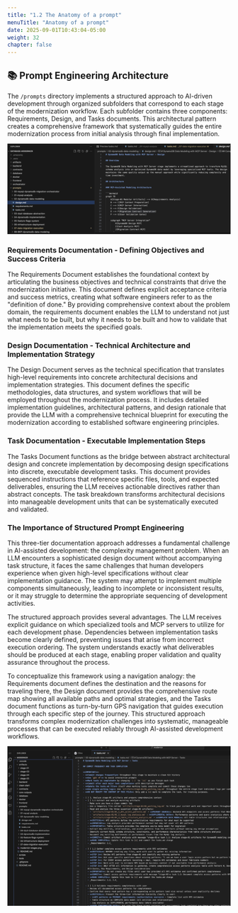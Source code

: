 ```yaml
---
title: "1.2 The Anatomy of a prompt"
menuTitle: "Anatomy of a prompt"
date: 2025-09-01T10:43:04-05:00
weight: 32
chapter: false
---
```


## 📚 Prompt Engineering Architecture

The `/prompts` directory implements a structured approach to AI-driven development through organized subfolders that correspond to each stage of the modernization workflow. Each subfolder contains three components: Requirements, Design, and Tasks documents. This architectural pattern creates a comprehensive framework that systematically guides the entire modernization process from initial analysis through final implementation.

![Prompts](/static/images/modernizr/1/workflow-prompt-01.png)

### Requirements Documentation - Defining Objectives and Success Criteria

The Requirements Document establishes the foundational context by articulating the business objectives and technical constraints that drive the modernization initiative. This document defines explicit acceptance criteria and success metrics, creating what software engineers refer to as the "definition of done." By providing comprehensive context about the problem domain, the requirements document enables the LLM to understand not just what needs to be built, but why it needs to be built and how to validate that the implementation meets the specified goals.

### Design Documentation - Technical Architecture and Implementation Strategy  

The Design Document serves as the technical specification that translates high-level requirements into concrete architectural decisions and implementation strategies. This document defines the specific methodologies, data structures, and system workflows that will be employed throughout the modernization process. It includes detailed implementation guidelines, architectural patterns, and design rationale that provide the LLM with a comprehensive technical blueprint for executing the modernization according to established software engineering principles.

### Task Documentation - Executable Implementation Steps

The Tasks Document functions as the bridge between abstract architectural design and concrete implementation by decomposing design specifications into discrete, executable development tasks. This document provides sequenced instructions that reference specific files, tools, and expected deliverables, ensuring the LLM receives actionable directives rather than abstract concepts. The task breakdown transforms architectural decisions into manageable development units that can be systematically executed and validated.

### The Importance of Structured Prompt Engineering

This three-tier documentation approach addresses a fundamental challenge in AI-assisted development: the complexity management problem. When an LLM encounters a sophisticated design document without accompanying task structure, it faces the same challenges that human developers experience when given high-level specifications without clear implementation guidance. The system may attempt to implement multiple components simultaneously, leading to incomplete or inconsistent results, or it may struggle to determine the appropriate sequencing of development activities.

The structured approach provides several advantages. The LLM receives explicit guidance on which specialized tools and MCP servers to utilize for each development phase. Dependencies between implementation tasks become clearly defined, preventing issues that arise from incorrect execution ordering. The system understands exactly what deliverables should be produced at each stage, enabling proper validation and quality assurance throughout the process.

To conceptualize this framework using a navigation analogy: the Requirements document defines the destination and the reasons for traveling there, the Design document provides the comprehensive route map showing all available paths and optimal strategies, and the Tasks document functions as turn-by-turn GPS navigation that guides execution through each specific step of the journey. This structured approach transforms complex modernization challenges into systematic, manageable processes that can be executed reliably through AI-assisted development workflows.

![Tasks](/static/images/modernizr/1/workflow-prompt-02.png)
